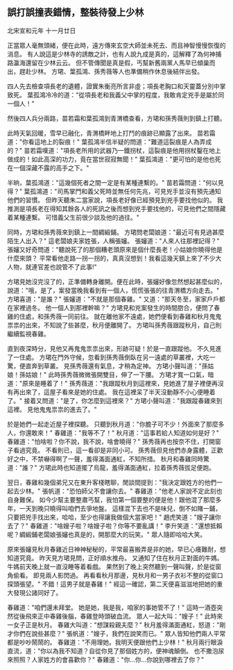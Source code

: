 誤打誤撞表錯情，整裝待發上少林
------------------------------

北宋宣和元年 十一月廿日

正當眾人毫無頭緒，便在此時，遠方傳來玄空大師並未死去、而且神智慢慢恢復的消息。
有人說這是少林寺的誘敵之計，也有人說九成是真的，這解釋了為何神捕路瀛海還留在少林云云。
但不管傳聞是真是假，丐幫新舊兩黨人馬早已傾巢而出，趕赴少林。
方珺、葉孤鴻、孫秀薇等人也準備稍作休息後結伴出發。

四人先去檢查項長老的遺體，證實朱衡亮所言非虛；項長老胸口和天靈蓋分別中掌致死。
葉孤鴻冷冷的道："從項長老和我義父中掌的程度，我敢肯定兇手是屬於同一個人！"

然後四人兵分兩路，苗若霜和葉孤鴻到青渭橋查看，方珺和孫秀薇則到鎮上打聽。

此時天氣回暖，雪早已融化，青渭橋畔地上打鬥的痕跡已顯露了出來。
苗若霜道："你看這地上的裂痕！"
葉孤鴻半信半疑的問道："難道這裂痕是人為弄成的？"
苗若霜嘆道："項長老所用的武器乃一鐵拐杖，這裂痕是他用拐杖鑿在地上做成的！如此高深的功力，竟在當世寂寂無聞！"
葉孤鴻道："更可怕的是他也死在一個深藏不露的高手之下。"

半晌，葉孤鴻道："這幾個死者之間一定是有某種連繫的。"
苗若霜問道："何以見得？"
葉孤鴻道："司馬掌門和義父死時並無任何先兆，可見兇手並沒有預先通知他們的習慣。
但昨天聽朱二當家說，項長老好像已經預見到兇手要找他似的。
我推測是項長老在得知其餘各人的死訊之後而想到兇手要找他的，可見他們之間隱藏着某種連繫。
可惜義父生前很少談及他的過往。"

同時，方珺和孫秀薇來到鎮上一間綢緞鋪。
方珺問老闆娘道："最近可有見過甚麼陌生人出入？"
這老闆娘夫家姓張，人稱張嬸。
張嬸道："人來人往那裡記得？"
張嬸又好奇問道："聽說死了的那個糟老頭原來是個什麼長老！小姑娘你曉得他是什麼來頭？
平常看他走路一拐一拐的，真真沒想到！我看這幾天鎮上來了不少大人物，就連官差也說管不了此事!"

方珺見她沒完沒了的，正準備轉身離開。便在此時，張嬸好像忽然想起甚麼似的，
說道："哦，是了，案發當晚我看到有一個人，慌慌張張的往青渭橋方向走去。"
方珺喜道："是誰？"
張嬸道："不就是那個春雞。"
又道："那天冬至，家家戶戶都在家裡過冬。
他一個人到那裡幹嘛？"
方珺見和兇案發生的時間脗合，便問了春雞的住處，和孫秀薇一同前往。
就在離他家不遠處，她們便看到春雞和秋月鬼鬼祟祟的出來，不知說了些甚麼，秋月便離開了。
方珺叫孫秀薇跟蹤秋月，自己則繼續監視春雞。

直到夜深時分，見他又再鬼鬼祟祟出來，形跡可疑！於是一直跟蹤他。
不久見進了一住處。
方珺在門外守候，忽看到孫秀薇倒臥在另一遠處的草叢裡，大吃一驚，便直奔到草叢。
見孫秀薇還有氣息，才稍為定神。
方珺小聲叫道："孫姑娘！孫姑娘！"
此時孫秀薇微微張開雙目，伸了一下腰。
方珺才寬一口氣，暗道："原來是睡着了！"
孫秀薇道："我跟蹤秋月到這裡來，見她進了屋子裡便再沒有再出來了，這屋子看來是她的住處。
我在這裡呆了半天沒動靜不小心便睡着了。"
接着又問道："是了，你怎麼到這裡來？"
方珺小聲叫道："我跟蹤春雞來到這裡。
見他鬼鬼祟祟的進去了。"

於是她們一起走近屋子裡探聽。
只聽到秋月道："你膽子可不少！外面來了那麼多人，你還敢來！"
春雞道："我等不了！"
秋月道："這事若給人知道如何是好？"
春雞道："怕啥啦？你不說，我不說，啥會曉得？"
孫秀薇再也按奈不住，打開窗子看過究竟。
不看則已，這一看卻是非同小可。
孫秀薇但見他們赤身露體，正歡好之中，不禁嚇得啊了一聲，羞得滿面通紅，不知所措。
秋月和春雞同時驚道："誰？"
方珺此時也知道擺了烏龍，羞得滿面通紅，拉着孫秀薇拔足便跑。

翌日，春雞和幾個弟兄又在東升客棧瞎聊，閒談間提到："我決定跟姓方的他們一起去少林。"
張帆道："恐怕師父不會讓你去。"
春雞道："他老人家說不定此刻也自身難保。
如今少幫主要整肅丐幫，我怕第一個要整的便是他！跟他混了那麼多年，一天到晚只曉得叫咱們去爭地盤。
這樣混下去也不是味兒，倒不如賭一鋪，只要把兇手找出來，哈哈，至少也得讓我做個大當家吧！"
趙虎笑道："嫂子讓你去了？"
春雞道："啥嫂子啦？啥嫂子啦？你等不要亂講！"
李升笑道："還想抵賴呢？綢緞鋪老闆娘張嬸也真是的，開那麼大的玩笑。"
眾人隨即哈哈大笑。

原來張嬸見秋月春雞近日神神秘秘的，平常最喜搬弄是非的她，早已心癢難耐，想知道究竟。
昨天見方珺見問，正好順水推舟。
又通知了住在秋月正對面的牛媽。
牛媽前天晚上就一直沒睡等着看戲。
果然到了晚上突然聽到一聲叫聲，於是從窗角偷看。
即見兩人影閃過。
再看看秋月那邊，見秋月和一男子衣衫不整的從窗口探頭張望。"
不錯！這男子就是春雞！"
經這一確認，第二天便喜滋滋地把她的重大發現公諸同好了。

春雞道："咱們還未拜堂。
她是她，我是我，咱家的事她管不了！"
這時一酒壺突然從後飛來正中春雞後腦，春雞登時頭破血流。
眾人一起大叫："嫂子！"
此時來一女子正是秋月。
春雞大叫道："想謀殺親夫麼？"
秋月羞得滿面通紅，怒道："剛才你們在說些甚麼？"
張帆道："嫂子，我們在說笑而已。"
眾人皆知他們兩人平常都是吵吵鬧鬧的。
春雞道："不用理她。我明天便跟他們上少林！"
秋月兩行眼淚直流，道："你以為我不知道？自從你見了那個姓方的，便神魂顛倒。
也不撒泡尿來照照？人家姓方的會喜歡你？"
春雞道："你...你...你說到哪裡去了你？"
